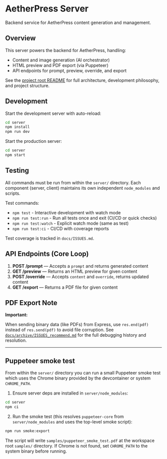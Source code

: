 # AetherPress Server

Backend service for AetherPress content generation and management.

## Overview

This server powers the backend for AetherPress, handling:

- Content and image generation (AI orchestrator)
- HTML preview and PDF export (via Puppeteer)
- API endpoints for prompt, preview, override, and export

See the [project root README](../README.md) for full architecture, development philosophy, and project structure.

## Development

Start the development server with auto-reload:

```bash
cd server
npm install
npm run dev
```

Start the production server:

```bash
cd server
npm start
```

## Testing

All commands must be run from within the `server/` directory. Each component (server, client) maintains its own independent `node_modules` and scripts.

Test commands:

- `npm test` - Interactive development with watch mode
- `npm run test:run` - Run all tests once and exit (CI/CD or quick checks)
- `npm run test:watch` - Explicit watch mode (same as test)
- `npm run test:ci` - CI/CD with coverage reports

Test coverage is tracked in `docs/ISSUES.md`.

## API Endpoints (Core Loop)

1. **POST /prompt** — Accepts a `prompt` and returns generated content
2. **GET /preview** — Returns an HTML preview for given content
3. **POST /override** — Accepts `content` and `override`, returns updated content
4. **GET /export** — Returns a PDF file for given content

## PDF Export Note

**Important:**

When sending binary data (like PDFs) from Express, use `res.end(pdf)` instead of `res.send(pdf)` to avoid file corruption. See [`docs/archive/ISSUES_recommend.md`](../docs/archive/ISSUES_recommend.md) for the full debugging history and resolution.

---

## Puppeteer smoke test

From within the `server/` directory you can run a small Puppeteer smoke test which uses the Chrome binary provided by the devcontainer or system `CHROME_PATH`.

1. Ensure server deps are installed in `server/node_modules`:

```bash
cd server
npm ci
```

2. Run the smoke test (this resolves `puppeteer-core` from `server/node_modules` and uses the top-level smoke script):

```bash
npm run smoke:export
```

The script will write `samples/puppeteer_smoke_test.pdf` at the workspace root `samples/` directory. If Chrome is not found, set `CHROME_PATH` to the system binary before running.
